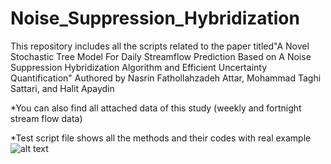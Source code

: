 # Noise_Suppression_Hybridization
This repository includes all the scripts related to the paper titled"A Novel Stochastic Tree Model For Daily Streamflow Prediction Based on A Noise Suppression Hybridization Algorithm and Efficient Uncertainty Quantification" Authored by Nasrin Fathollahzadeh Attar, Mohammad Taghi Sattari, and Halit Apaydin

*You can also find all attached data of this study (weekly and fortnight stream flow data)


*Test script file shows all the methods and their codes with real example 
![alt text](http://url/to/img.png)
